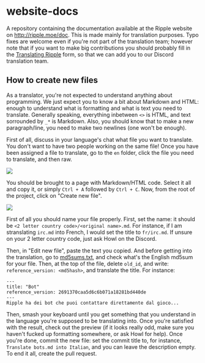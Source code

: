 # website-docs

A repository containing the documentation available at the Ripple website on http://ripple.moe/doc. This is made mainly for translation purposes. Typo fixes are welcome even if you're not part of the translation team; however note that if you want to make big contributions you should probably fill in the [Translating Ripple](https://docs.google.com/forms/d/e/1FAIpQLScYgWfrqsjyI55dq2ZFIZgp5dCfmcqWP5XZTE602bqCfhAeew/viewform) form, so that we can add you to our Discord translation team.

## How to create new files

As a translator, you're not expected to understand anything about programming. We just expect you to know a bit about Markdown and HTML: enough to understand what is formatting and what is text you need to translate. Generally speaking, everything inbetween `<>` is HTML, and text sorrounded by `_*` is Markdown. Also, you should know that to make a new paragraph/line, you need to make two newlines (one won't be enough).

First of all, discuss in your language's chat what file you want to translate. You don't want to have two people working on the same file! Once you have been assigned a file to translate, go to the `en` folder, click the file you need to translate, and then raw.

![](https://u.nya.is/hbtndy.png)

You should be brought to a page with Markdown/HTML code. Select it all and copy it, or simply `Ctrl + A` followed by `Ctrl + C`. Now, from the root of the project, click on "Create new file".

![](https://u.nya.is/mpxdif.png)

First of all you should name your file properly. First, set the name: it should be `<2 letter country code>/<original name>.md`. For instance, if I am stranslating `irc.md` into French, I would set the title to `fr/irc.md`. If unsure on your 2 letter country code, just ask Howl on the Discord.

Then, in "Edit new file", paste the text you copied. And before getting into the translation, go to [md5sums.txt](md5sums.txt), and check what's the English md5sum for your file. Then, at the top of the file, delete `old_id`, and write: `reference_version: <md5hash>`, and translate the title. For instance:

```
---
title: "Bot"
reference_version: 2691370caa5d6c6b071a18281bd440de
---
Ripple ha dei bot che puoi contattare direttamente dal gioco...
```

Then, smash your keyboard until you get something that you understand in the language you're supposed to be translating into. Once you're satisfied with the result, check out the preview (if it looks really odd, make sure you haven't fucked up formatting somewhere, or ask Howl for help). Once you're done, commit the new file: set the commit title to, for instance, `Translate bots.md into Italian`, and you can leave the description empty. To end it all, create the pull request.
